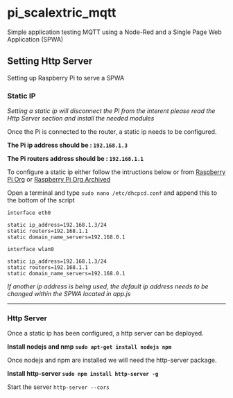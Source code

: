 # pi_scalextric_mqtt
Simple application testing MQTT using a Node-Red and a Single Page Web Application (SPWA)

## Setting Http Server
Setting up Raspberry Pi to serve a SPWA

### Static IP

*Setting a static ip will disconnect the Pi from the interent please read the Http Server section and install the needed modules*

Once the Pi is connected to the router, a static ip needs to be configured. 

**The Pi ip address should be : ```192.168.1.3```**

**The Pi routers address should be : ```192.168.1.1```**

To configure a static ip either follow the intructions below or from [Raspberry Pi Org](https://www.raspberrypi.org/learning/networking-lessons/rpi-static-ip-address/) or [Raspberry Pi Org Archived](http://web.archive.org/web/20181213192602/https://www.raspberrypi.org/learning/networking-lessons/rpi-static-ip-address/)

Open a terminal and type ```sudo nano /etc/dhcpcd.conf``` and append this to the bottom of the script

```
interface eth0

static ip_address=192.168.1.3/24
static routers=192.168.1.1
static domain_name_servers=192.168.0.1

interface wlan0

static ip_address=192.168.1.3/24
static routers=192.168.1.1
static domain_name_servers=192.168.0.1
```

*If another ip address is being used, the default ip address needs to be changed within the SPWA located in app.js*

---

### Http Server
Once a static ip has been configured, a http server can be deployed.

**Install nodejs and nmp ```sudo apt-get install nodejs npm```**

Once nodejs and npm are installed we will need the http-server package. 

**Install http-server ```sudo npm install http-server -g```**

Start the server ```http-server --cors```

